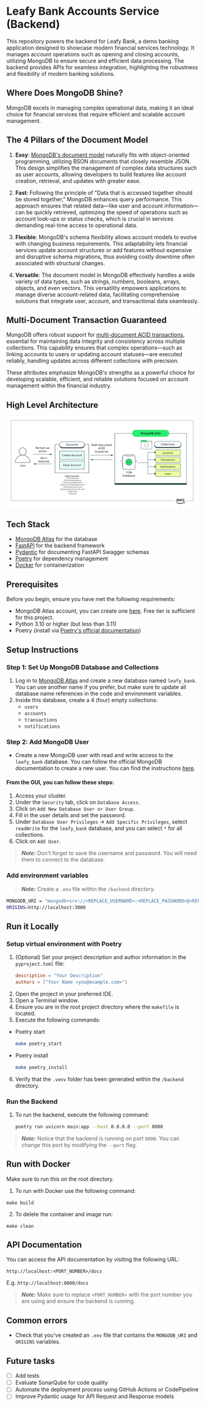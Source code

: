 # Leafy Bank Accounts Service (Backend)

This repository powers the backend for Leafy Bank, a demo banking application designed to showcase modern financial services technology. It manages account operations such as opening and closing accounts, utilizing MongoDB to ensure secure and efficient data processing. The backend provides APIs for seamless integration, highlighting the robustness and flexibility of modern banking solutions.

## Where Does MongoDB Shine?

MongoDB excels in managing complex operational data, making it an ideal choice for financial services that require efficient and scalable account management.

## The 4 Pillars of the Document Model

1. **Easy**: [MongoDB's document model](https://www.mongodb.com/resources/basics/databases/document-databases) naturally fits with object-oriented programming, utilizing BSON documents that closely resemble JSON. This design simplifies the management of complex data structures such as user accounts, allowing developers to build features like account creation, retrieval, and updates with greater ease.

2. **Fast**: Following the principle of "Data that is accessed together should be stored together," MongoDB enhances query performance. This approach ensures that related data—like user and account information—can be quickly retrieved, optimizing the speed of operations such as account look-ups or status checks, which is crucial in services demanding real-time access to operational data.

3. **Flexible**: MongoDB's schema flexibility allows account models to evolve with changing business requirements. This adaptability lets financial services update account structures or add features without expensive and disruptive schema migrations, thus avoiding costly downtime often associated with structural changes.

4. **Versatile**: The document model in MongoDB effectively handles a wide variety of data types, such as strings, numbers, booleans, arrays, objects, and even vectors. This versatility empowers applications to manage diverse account-related data, facilitating comprehensive solutions that integrate user, account, and transactional data seamlessly.

## Multi-Document Transaction Guaranteed

MongoDB offers robust support for [multi-document ACID transactions](https://www.mongodb.com/products/capabilities/transactions), essential for maintaining data integrity and consistency across multiple collections. This capability ensures that complex operations—such as linking accounts to users or updating account statuses—are executed reliably, handling updates across different collections with precision.

These attributes emphasize MongoDB's strengths as a powerful choice for developing scalable, efficient, and reliable solutions focused on account management within the financial industry.

## High Level Architecture

![High Level Architecture](architecture/accounts_diagram.png)

## Tech Stack

- [MongoDB Atlas](https://www.mongodb.com/atlas/database) for the database
- [FastAPI](https://fastapi.tiangolo.com/) for the backend framework
- [Pydantic](https://pydantic-docs.helpmanual.io/) for documenting FastAPI Swagger schemas
- [Poetry](https://python-poetry.org/) for dependency management
- [Docker](https://www.docker.com/) for containerization

## Prerequisites

Before you begin, ensure you have met the following requirements:

- MongoDB Atlas account, you can create one [here](https://account.mongodb.com/account/register). Free tier is sufficient for this project.
- Python 3.10 or higher (but less than 3.11)
- Poetry (install via [Poetry's official documentation](https://python-poetry.org/docs/#installation))

## Setup Instructions

### Step 1: Set Up MongoDB Database and Collections

1. Log in to [MongoDB Atlas](https://account.mongodb.com/account/login) and create a new database named `leafy_bank`. You can use another name if you prefer, but make sure to update all database name references in the code and environment variables.
2. Inside this database, create a 4 (four) empty collections:
    - `users`
    - `accounts`
    - `transactions`
    - `notifications`

### Step 2: Add MongoDB User

- Create a new MongoDB user with read and write access to the `leafy_bank` database. You can follow the official MongoDB documentation to create a new user. You can find the instructions [here](https://www.mongodb.com/docs/atlas/security-add-mongodb-users/).

#### From the GUI, you can follow these steps:
1. Access your cluster.
2. Under the `Security` tab, click on `Database Access`.
3. Click on `Add New Database User or User Group`.
4. Fill in the user details and set the password.
5. Under `Database User Privileges` -> `Add Specific Privileges`, select `readWrite` for the `leafy_bank` database, and you can select `*` for all collections.
6. Click on `Add User`.

> **_Note:_** Don't forget to save the username and password. You will need them to connect to the database.

### Add environment variables

> **_Note:_** Create a `.env` file within the `/backend` directory.

```bash
MONGODB_URI = "mongodb+srv://<REPLACE_USERNAME>:<REPLACE_PASSWORD>@<REPLACE_CLUSTER_NAME>.mongodb.net/<REPLACE_DATABASE_NAME>"
ORIGINS=http://localhost:3000
```

## Run it Locally

### Setup virtual environment with Poetry

1. (Optional) Set your project description and author information in the `pyproject.toml` file:
   ```toml
   description = "Your Description"
   authors = ["Your Name <you@example.com>"]
2. Open the project in your preferred IDE.
3. Open a Terminal window.
4. Ensure you are in the root project directory where the `makefile` is located.
5. Execute the following commands:
  - Poetry start
    ````bash
    make poetry_start
    ````
  - Poetry install
    ````bash
    make poetry_install
    ````
6. Verify that the `.venv` folder has been generated within the `/backend` directory.

### Run the Backend

1. To run the backend, execute the following command:
    ````bash
    poetry run uvicorn main:app --host 0.0.0.0 --port 8000
    ````

> **_Note:_** Notice that the backend is running on port `8000`. You can change this port by modifying the `--port` flag.

## Run with Docker

Make sure to run this on the root directory.

1. To run with Docker use the following command:
```
make build
```
2. To delete the container and image run:
```
make clean
```

## API Documentation

You can access the API documentation by visiting the following URL:

```
http://localhost:<PORT_NUMBER>/docs
```
E.g. `http://localhost:8000/docs`

> **_Note:_** Make sure to replace `<PORT_NUMBER>` with the port number you are using and ensure the backend is running.

## Common errors

- Check that you've created an `.env` file that contains the `MONGODB_URI` and `ORIGINS` variables.

## Future tasks

- [ ] Add tests
- [ ] Evaluate SonarQube for code quality
- [ ] Automate the deployment process using GitHub Actions or CodePipeline
- [ ] Improve Pydantic usage for API Request and Response models